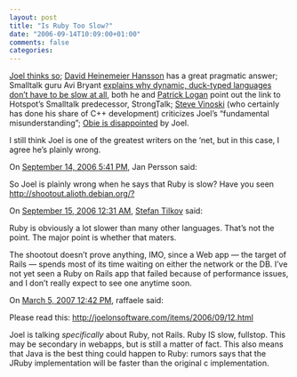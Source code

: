 ```yaml
---
layout: post
title: "Is Ruby Too Slow?"
date: "2006-09-14T10:09:00+01:00"
comments: false
categories: 
---
```


<p><a href="http://joelonsoftware.com/items/2006/09/12.html">Joel thinks so</a>; <a href="http://feeds.feedburner.com/~r/LoudThinking/~3/21630765/000598.html">David Heinemeier Hansson</a> has a great pragmatic answer; Smalltalk guru Avi Bryant <a href="http://smallthought.com/avi/?p=16">explains why dynamic, duck-typed languages don&#8217;t have to be slow at all</a>, both he and <a href="http://patricklogan.blogspot.com/2006/09/ruby-and-strongtalk.html">Patrick Logan</a> point out the link to Hotspot&#8217;s Smalltalk predecessor, StrongTalk; <a href="http://blogs.iona.com/vinoski/archives/000354.html">Steve Vinoski</a> (who certainly has done his share of C++ development) criticizes Joel&#8217;s &#8220;fundamental misunderstanding&#8221;;  <a href="http://feeds.feedburner.com/~r/obie/~3/21693001/obie">Obie is disappointed</a> by Joel.</p>

<p>I still think Joel is one of the greatest writers on the &#8216;net, but in this case, I agree he&#8217;s plainly wrong.</p>

<section class="comments">

<div class="comment" id="comment-1032">
On <a href="#comment-1032" title="Permalink to this comment">September 14, 2006  5:41 PM</a>, Jan Persson
said:
<p>So Joel is plainly wrong when he says that Ruby is slow? Have you seen <a href="http://shootout.alioth.debian.org/?" rel="nofollow" /><a href="http://shootout.alioth.debian.org/?" rel="nofollow">http://shootout.alioth.debian.org/?</a></p>


<div class="comment" id="comment-1033">
On <a href="#comment-1033" title="Permalink to this comment">September 15, 2006 12:31 AM</a>, <a href="/en/staff/st/">Stefan Tilkov</a>
said:
<p>Ruby is obviously a lot slower than many other languages. That&#8217;s not the point. The major point is whether that maters. </p>

<p>The shootout doesn&#8217;t prove anything, IMO, since a Web app &#8212; the target of Rails &#8212; spends most of its time waiting on either the network or the DB. I&#8217;ve not yet seen a Ruby on Rails app that failed because of performance issues, and I don&#8217;t really expect to see one anytime soon.</p>


<div class="comment" id="comment-1034">
On <a href="#comment-1034" title="Permalink to this comment">March  5, 2007 12:42 PM</a>, raffaele
said:
<p>Please read this:
<a href="http://joelonsoftware.com/items/2006/09/12.html" rel="nofollow" /><a href="http://joelonsoftware.com/items/2006/09/12.html" rel="nofollow">http://joelonsoftware.com/items/2006/09/12.html</a></p>

<p>Joel is talking <em>specifically</em> about Ruby, not Rails. Ruby IS slow, fullstop.
This may be secondary in webapps, but is still a matter of fact.
This also means that Java is the best thing could happen to Ruby: rumors says that the JRuby implementation will be faster than the original c implementation.</p>


</section>

